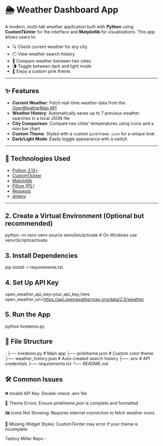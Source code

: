# 🌦️ Weather Dashboard App

A modern, multi-tab weather application built with **Python** using **CustomTkinter** for the interface and **Matplotlib** for visualizations. This app allows users to:

- 🔍 Check current weather for any city
- 🕘 View weather search history
- 🌇 Compare weather between two cities
- 🌗 Toggle between dark and light mode
- 💖 Enjoy a custom pink theme

---

## ✨ Features

- **Current Weather**: Fetch real-time weather data from the [OpenWeatherMap API](https://openweathermap.org/api)
- **Weather History**: Automatically saves up to 7 previous weather searches in a local JSON file
- **City Comparison**: Compare two cities’ temperatures using icons and a mini bar chart
- **Custom Theme**: Styled with a custom `pinktheme.json` for a unique look
- **Dark/Light Mode**: Easily toggle appearance with a switch

---

## 🔧 Technologies Used

- [Python 3.13+](https://www.python.org/)
- [CustomTkinter](https://github.com/TomSchimansky/CustomTkinter)
- [Matplotlib](https://matplotlib.org/)
- [Pillow (PIL)](https://python-pillow.org/)
- [Requests](https://docs.python-requests.org/)
- [dotenv](https://pypi.org/project/python-dotenv/)

---
## 2. Create a Virtual Environment (Optional but recommended)

python -m venv venv
source venv/bin/activate  # On Windows use venv\Scripts\activate

## 3. Install Dependencies
pip install -r requirements.txt

## 4. Set Up API Key
open_weather_api_key=your_api_key_here
open_weather_url=https://api.openweathermap.org/data/2.5/weather

## 5. Run the App
python livedemo.py

## 📁 File Structure
.
├── livedemo.py               # Main app
├── pinktheme.json            # Custom color theme
├── weather_history.json      # Auto-created search history
├── .env                      # API credentials
├── requirements.txt
└── README.md

## 🛠 Common Issues
❌ Invalid API Key: Double-check .env file

🎨 Theme Errors: Ensure pinktheme.json is complete and formatted

🖼️ Icons Not Showing: Requires internet connection to fetch weather icons

🧱 Missing Widget Styles: CustomTkinter may error if your theme is incomplete

Tashoy Miller
Repo - 
